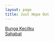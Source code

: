 ```yaml
---
layout: page
title: Just Hope Out
---
```


<div class="htl">
  <a href="/bungakecilku-justhopeout">
Bunga Kecilku
  </a>
</div>
<div class="htl">
  <a href="/sahabat-justhopeout">
Sahabat
  </a>
</div>
